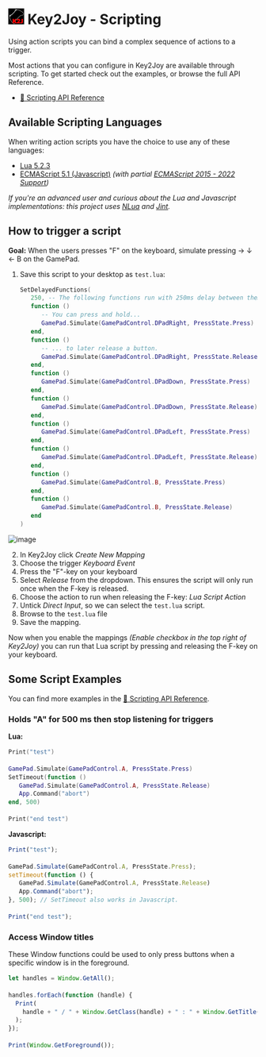 # ![](Key2Joy/Graphics/Icons/icon32.png?raw=true) Key2Joy - Scripting
Using action scripts you can bind a complex sequence of actions to a
trigger.

Most actions that you can configure in Key2Joy are available through
scripting. To get started check out the examples, or browse the full API
Reference.

* [📃 Scripting API Reference](Index.md)


## Available Scripting Languages
When writing action scripts you have the choice to use any of these
languages:
* [Lua 5.2.3](https://www.lua.org/manual/5.2/)
* [ECMAScript 5.1 (Javascript)](https://262.ecma-international.org/5.1/)
  *(with partial [ECMAScript 2015 - 2022
  Support](https://github.com/sebastienros/jint#version-3x))*

*If you're an advanced user and curious about the Lua and Javascript
implementations: this project uses [NLua](https://github.com/NLua/NLua) and
[Jint](https://github.com/sebastienros/jint).*


## How to trigger a script

**Goal:** When the users presses "F" on the keyboard, simulate pressing → ↓
← B on the GamePad.

1. Save this script to your desktop as `test.lua`:
    ```lua
    SetDelayedFunctions(
       250, -- The following functions run with 250ms delay between them
       function ()
          -- You can press and hold...
          GamePad.Simulate(GamePadControl.DPadRight, PressState.Press)
       end,
       function ()
          -- ... to later release a button.
          GamePad.Simulate(GamePadControl.DPadRight, PressState.Release)
       end,
       function ()
          GamePad.Simulate(GamePadControl.DPadDown, PressState.Press)
       end,
       function ()
          GamePad.Simulate(GamePadControl.DPadDown, PressState.Release)
       end,
       function ()
          GamePad.Simulate(GamePadControl.DPadLeft, PressState.Press)
       end,
       function ()
          GamePad.Simulate(GamePadControl.DPadLeft, PressState.Release)
       end,
       function ()
          GamePad.Simulate(GamePadControl.B, PressState.Press)
       end,
       function ()
          GamePad.Simulate(GamePadControl.B, PressState.Release)
       end
    )
    ```
![image](https://user-images.githubusercontent.com/2738114/177006114-1ffafa7e-2f94-43d4-bddc-1bcca7c51344.png)

2. In Key2Joy click *Create New Mapping*
3. Choose the trigger *Keyboard Event*
4. Press the "F"-key on your keyboard
5. Select *Release* from the dropdown. This ensures the script will only run
   once when the F-key is released.
6. Choose the action to run when releasing the F-key: *Lua Script Action*
7. Untick *Direct Input*, so we can select the `test.lua` script.
8. Browse to the `test.lua` file
9. Save the mapping.

Now when you enable the mappings *(Enable checkbox in the top right of
Key2Joy)* you can run that Lua script by pressing and releasing the F-key
on your keyboard.


## Some Script Examples
You can find more examples in the [📃 Scripting API Reference](Index.md).

### Holds "A" for 500 ms then stop listening for triggers

**Lua:**
```lua
Print("test")

GamePad.Simulate(GamePadControl.A, PressState.Press)
SetTimeout(function ()
   GamePad.Simulate(GamePadControl.A, PressState.Release)
   App.Command("abort")
end, 500)

Print("end test")
```

**Javascript:**
```js
Print("test");

GamePad.Simulate(GamePadControl.A, PressState.Press);
setTimeout(function () {
   GamePad.Simulate(GamePadControl.A, PressState.Release)
   App.Command("abort");
}, 500); // SetTimeout also works in Javascript.

Print("end test");
```

### Access Window titles
These Window functions could be used to only press buttons when a specific
window is in the foreground.

```js
let handles = Window.GetAll();

handles.forEach(function (handle) {
  Print(
    handle + " / " + Window.GetClass(handle) + " : " + Window.GetTitle(handle)
  );
});

Print(Window.GetForeground());
```
